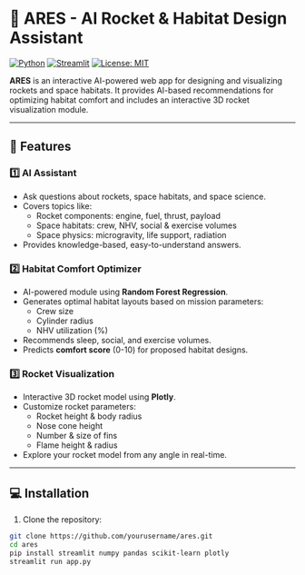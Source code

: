 # 🚀 ARES - AI Rocket & Habitat Design Assistant

[![Python](https://img.shields.io/badge/python-3.9%2B-blue)](https://www.python.org/)
[![Streamlit](https://img.shields.io/badge/streamlit-1.0-orange)](https://streamlit.io/)
[![License: MIT](https://img.shields.io/badge/License-MIT-green)](https://opensource.org/licenses/MIT)

**ARES** is an interactive AI-powered web app for designing and visualizing rockets and space habitats. It provides AI-based recommendations for optimizing habitat comfort and includes an interactive 3D rocket visualization module.

---

## 🌟 Features

### 1️⃣ AI Assistant
- Ask questions about rockets, space habitats, and space science.
- Covers topics like:
  - Rocket components: engine, fuel, thrust, payload
  - Space habitats: crew, NHV, social & exercise volumes
  - Space physics: microgravity, life support, radiation
- Provides knowledge-based, easy-to-understand answers.

### 2️⃣ Habitat Comfort Optimizer
- AI-powered module using **Random Forest Regression**.
- Generates optimal habitat layouts based on mission parameters:
  - Crew size
  - Cylinder radius
  - NHV utilization (%)
- Recommends sleep, social, and exercise volumes.
- Predicts **comfort score** (0-10) for proposed habitat designs.

### 3️⃣ Rocket Visualization
- Interactive 3D rocket model using **Plotly**.
- Customize rocket parameters:
  - Rocket height & body radius
  - Nose cone height
  - Number & size of fins
  - Flame height & radius
- Explore your rocket model from any angle in real-time.

---

## 💻 Installation

1. Clone the repository:
```bash
git clone https://github.com/yourusername/ares.git
cd ares
pip install streamlit numpy pandas scikit-learn plotly
streamlit run app.py
